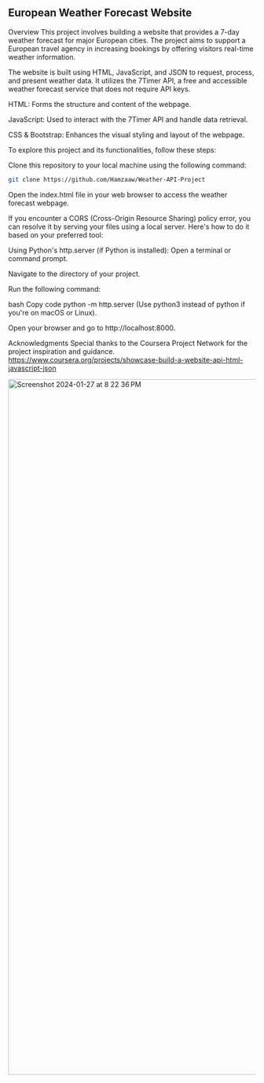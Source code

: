 ## European Weather Forecast Website

Overview
This project involves building a website that provides a 7-day weather forecast for major European cities. The project aims to support a European travel agency in increasing bookings by offering visitors real-time weather information.

The website is built using HTML, JavaScript, and JSON to request, process, and present weather data.
It utilizes the 7Timer API, a free and accessible weather forecast service that does not require API keys.



HTML: Forms the structure and content of the webpage.

JavaScript: Used to interact with the 7Timer API and handle data retrieval.

CSS & Bootstrap: Enhances the visual styling and layout of the webpage.




To explore this project and its functionalities, follow these steps:

Clone this repository to your local machine using the following command:

   ```bash
git clone https://github.com/Hamzaaw/Weather-API-Project
   ```


Open the index.html file in your  web browser to access the weather forecast webpage.

If you encounter a CORS (Cross-Origin Resource Sharing) policy error, you can resolve it by serving your files using a local server. Here's how to do it based on your preferred tool:

Using Python's http.server (if Python is installed):
Open a terminal or command prompt.

Navigate to the directory of your project.

Run the following command:

bash
Copy code
python -m http.server
(Use python3 instead of python if you're on macOS or Linux).

Open your browser and go to http://localhost:8000.


Acknowledgments
Special thanks to the Coursera Project Network for the project inspiration and guidance.
https://www.coursera.org/projects/showcase-build-a-website-api-html-javascript-json


<img width="1415" alt="Screenshot 2024-01-27 at 8 22 36 PM" src="https://github.com/Hamzaaw/Weather-API-Project/assets/137000351/9c59ecd9-b028-450f-af32-e63ef7bd9711">
